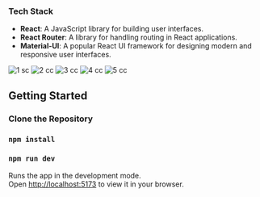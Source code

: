 
### Tech Stack

- **React**: A JavaScript library for building user interfaces.
- **React Router**: A library for handling routing in React applications.
- **Material-UI**: A popular React UI framework for designing modern and responsive user interfaces.

![1 sc](https://github.com/prasadbylapudi/zocket-technologies-task/assets/31813770/178cc062-aa3c-4083-bb9b-161c8af655a6)
![2 cc](https://github.com/prasadbylapudi/zocket-technologies-task/assets/31813770/b9ea0c49-c04f-4abd-8ce2-6bc317638484)
![3 cc](https://github.com/prasadbylapudi/zocket-technologies-task/assets/31813770/1cb2ad02-c912-49aa-a4ae-9a040b35ba70)
![4 cc](https://github.com/prasadbylapudi/zocket-technologies-task/assets/31813770/027b6224-dc35-497f-b9fb-76a6771105cd)
![5 cc](https://github.com/prasadbylapudi/zocket-technologies-task/assets/31813770/3995d2d8-c982-40ee-ad3e-c9bfa2af7854)



## Getting Started

### Clone the Repository

### `npm install` 

### `npm run dev` 

Runs the app in the development mode.\
Open [http://localhost:5173](http://localhost:5173) to view it in your browser.

